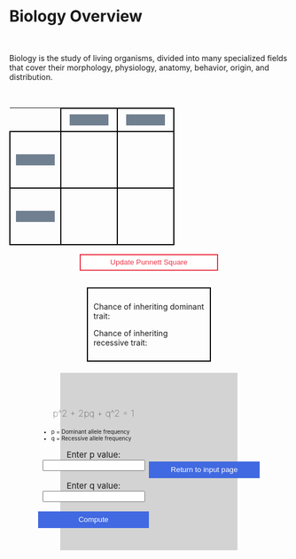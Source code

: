 # Biology Overview

<br>

<bold>Biology is the study of living organisms, divided into many specialized fields that cover their morphology, physiology, anatomy, behavior, origin, and distribution.</bold>
<head>
    <script src="https://ajax.googleapis.com/ajax/libs/jquery/3.6.1/jquery.min.js"></script>
</head>

<style>
    #punnett-table {
        border-collapse: collapse;
    }
    .punnett-td {
        padding: 50px;
        font-size: 20px;
        border: 2px solid black
    }
    .input-container {
        padding: 10px;
    }
    .punnett-input {
        height: 20px;
        width: 70px; 
        border: none;
        background-color: slategray;
        color: white;
        display: block;
        margin: auto;
    }

    .button-1 {
        height: 30px;
        width: 250px;
        border: 2px solid #EA3546;
        color: #EA3546;
        background-color: white;
        transition-duration: 0.4s;
        display: block;
        margin: auto;
        margin-top: 15px;
        transition-duration: 0.4s;
    }

    .button-1:hover {
        color: white;
        background-color: #EA3546;
    }

    .punnett-results-container {
        border: 2px solid black;
        padding: 10px;
        width: 200px;
        margin: auto;
        margin-top: 30px;
    }

    #hardy-weinberg-form {
        height: 300px;
        width: 300px;
        padding: 10px;
        display: flex;
        justify-content: center;
        align-items: center;
        background-color: lightgray;
        margin: auto;
        margin-top: 20px;
    }

    .button-2 {
        height: 30px;
        width: 200px;
        background-color: royalblue;
        border: none;
        color: white;
        display: block;
        margin: auto;
        transition-duration: 0.4s;
    }

    .button-2:hover {
        background-color: dodgerblue;
    }
</style>

<br>
<form id = "punnett-square-form">
    <table id = "punnett-table">
        <tr>
            <td style = "border: none;"></td>
            <td class = "punnett-td input-container">
                <input type = "text" class = "punnett-input" name = "square-input-1" required>
            </td>
            <td class = "punnett-td input-container">
                <input type = "text" class = "punnett-input" name = "square-input-2" required>
            </td>
        </tr>
        <tr>
            <td class = "punnett-td input-container">
                <input type = "text" class = "punnett-input" name = "square-input-3" required>
            </td>
            <td class = "punnett-td" id = "square-1"></td>
            <td class = "punnett-td" id = "square-2"></td>
        </tr>
        <tr>
            <td class = "punnett-td input-container">
                <input type = "text" class = "punnett-input" name = "square-input-4" required>
            </td>
            <td class = "punnett-td" id = "square-3"></td>
            <td class = "punnett-td" id = "square-4"></td>
        </tr>
    </table>
    <input type = "submit" class = "button-1" value = "Update Punnett Square">
</form>

<div class = "punnett-results-container">
    <p id = "dominant-percentage-display">Chance of inheriting dominant trait:</p>
    <p id = "recessive-percentage-display">Chance of inheriting recessive trait:</p>
</div>

<form id = "hardy-weinberg-form">
    <div id = "hardy-weinberg-inputs">
        <h3 style = "font-weight: lighter; text-align: center;">p^2 + 2pq + q^2 = 1</h3>
        <ul>
            <li style = "font-size: 10px;">p = Dominant allele frequency</li>
            <li style = "font-size: 10px;">q = Recessive allele frequency</li>
        </ul>
        <label for = "p-value" style = "display: block; text-align: center; font-size: 15px;">Enter p value:</label>
        <input type = "text" style = "display: block; margin: auto; height: 20px;" name = "p-value" required>
        <br>
        <label for = "q-value" style = "display: block; text-align: center; font-size: 15px;">Enter q value:</label>
        <input type = "text" style = "display: block; margin: auto; height: 20px;" name = "q-value" required>
        <br>
        <input type = "submit" class = "button-2" value = "Compute">
    </div>
    <div id = "hardy-weinberg-results"> 
        <h2 id = "equilibrium-status" style = "text-align: center;"></h2>
        <button id = "return-button" class = "button-2">Return to input page</button>
    </div>
</form>

<script>
    var square1 = document.getElementById("square-1");
    var square2 = document.getElementById("square-2");
    var square3 = document.getElementById("square-3");
    var square4 = document.getElementById("square-4");

    $("#punnett-square-form").on("submit", punnettUpdate);
    function punnettUpdate() {
        event.preventDefault();
        var formData = $("#punnett-square-form").serializeArray();
        var square1Combination = "";
        var square2Combination = "";
        var square3Combination = "";
        var square4Combination = "";
        var squareCombinations = [];
        if (formData[2].value.toLowerCase() == formData[2].value && formData[0].value.toUpperCase() == formData[0].value) {
            square1Combination += formData[0].value + formData[2].value;
        } else {
            square1Combination += formData[2].value + formData[0].value;
        }
        squareCombinations.push(square1Combination);
        if (formData[2].value.toLowerCase() == formData[2].value && formData[1].value.toUpperCase() == formData[1].value) {
            square2Combination += formData[1].value + formData[2].value;
        } else {
            square2Combination += formData[2].value + formData[1].value;
        }
        squareCombinations.push(square2Combination);
        if (formData[3].value.toLowerCase() == formData[3].value && formData[0].value.toUpperCase() == formData[0].value) {
            square3Combination += formData[0].value + formData[3].value;
        } else {
            square3Combination += formData[3].value + formData[0].value;
        }
        squareCombinations.push(square3Combination);
        if (formData[3].value.toLowerCase() == formData[3].value && formData[1].value.toUpperCase() == formData[1].value) {
            square4Combination += formData[1].value + formData[3].value;
        } else {
            square4Combination += formData[3].value + formData[1].value;
        }
        squareCombinations.push(square4Combination);
        
        square1.innerHTML = square1Combination;
        square2.innerHTML = square2Combination;
        square3.innerHTML = square3Combination;
        square4.innerHTML = square4Combination;

        var dominantCount = 0;
        
        for (var key in squareCombinations) {
            for (var j = 0; j < squareCombinations[key].length; j++) {
                if (squareCombinations[key].substring(j, j + 1).toUpperCase() == squareCombinations[key].substring(j, j + 1)) {
                    dominantCount++;
                    break;
                }
            }
        }

        var dominantPercentage = (dominantCount / 4) * 100;
        var recessivePercentage = 100 - dominantPercentage;
        var dominantPercentageDisplay = document.getElementById("dominant-percentage-display");
        var recessivePercentageDisplay = document.getElementById("recessive-percentage-display");
        dominantPercentageDisplay.innerHTML = "Chance of inheriting dominant trait: " + dominantPercentage + "%";
        recessivePercentageDisplay.innerHTML = "Chance of inheriting recessive trait: " + recessivePercentage + "%"; 
        document.getElementById("punnett-square-form").reset();
    }
    var hardyWeinbergInputs = document.getElementById("hardy-weinberg-inputs");
    hardyWeinbergInputs.style.display = "block";
    var hardyWeinbergResults = document.getElementById("hardy-weinberg-results");
    hardyWeinbergResults.style.display = "none";
    var equilibriumStatus = document.getElementById("equilibrium-status");
    var returnButton = document.getElementById("return-button");
    returnButton.addEventListener("click", returnHardyWeinberg);
    function returnHardyWeinberg() {
        hardyWeinbergResults.style.display = "none";
        hardyWeinbergInputs.style.display = "block";
    }
    $("#hardy-weinberg-form").on("submit", hardyWeinberg);
    function hardyWeinberg() {
        event.preventDefault();
        var hardyWeinbergFormData = $("#hardy-weinberg-form").serializeArray();
        var pValue = parseFloat(hardyWeinbergFormData[0].value);
        var qValue = parseFloat(hardyWeinbergFormData[1].value);
        var hardyWeinbergSum = (pValue ** 2) + (2 * pValue * qValue) + (qValue ** 2);
        
        document.getElementById("hardy-weinberg-form").reset();
        hardyWeinbergInputs.style.display = "none";
        hardyWeinbergResults.style.display = "block";
        
        if (hardyWeinbergSum == 1) {
            equilibriumStatus.innerHTML = "The population is at equilibrium";
        } else {
            equilibriumStatus.innerHTML = "The population is not at equilibrium";
        }
    }
</script>

